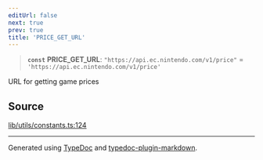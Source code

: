 ```yaml
---
editUrl: false
next: true
prev: true
title: 'PRICE_GET_URL'
---
```


> **`const`** **PRICE_GET_URL**: `"https://api.ec.nintendo.com/v1/price"` = `'https://api.ec.nintendo.com/v1/price'`

URL for getting game prices

## Source

[lib/utils/constants.ts:124](https://github.com/favna/nintendo-switch-eshop/blob/7e1c1df147b1f9067aea692f9d4dd56664ae35c8/src/lib/utils/constants.ts#L124)

---

Generated using [TypeDoc](https://typedoc.org) and [typedoc-plugin-markdown](https://typedoc-plugin-markdown.org).
